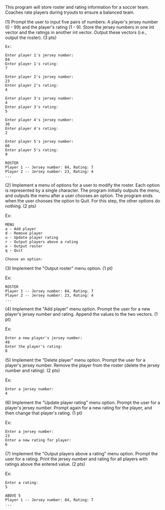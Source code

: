 This program will store roster and rating information for a soccer team. Coaches rate players during tryouts to ensure a balanced team.

(1) Prompt the user to input five pairs of numbers: A player's jersey number (0 - 99) and the player's rating (1 - 9). Store the jersey numbers in one int vector and the ratings in another int vector. Output these vectors (i.e., output the roster). (3 pts)

```
Ex:

Enter player 1's jersey number:
84
Enter player 1's rating:
7

Enter player 2's jersey number:
23
Enter player 2's rating:
4

Enter player 3's jersey number:
4
Enter player 3's rating:
5

Enter player 4's jersey number:
30
Enter player 4's rating:
2

Enter player 5's jersey number:
66
Enter player 5's rating:
9

ROSTER
Player 1 -- Jersey number: 84, Rating: 7
Player 2 -- Jersey number: 23, Rating: 4
...
```
(2) Implement a menu of options for a user to modify the roster. Each option is represented by a single character. The program initially outputs the menu, and outputs the menu after a user chooses an option. The program ends when the user chooses the option to Quit. For this step, the other options do nothing. (2 pts)

Ex:

```
MENU
a - Add player
d - Remove player
u - Update player rating
r - Output players above a rating
o - Output roster
q - Quit

Choose an option:
```
(3) Implement the "Output roster" menu option. (1 pt)

Ex:

```
ROSTER
Player 1 -- Jersey number: 84, Rating: 7
Player 2 -- Jersey number: 23, Rating: 4
...
```
(4) Implement the "Add player" menu option. Prompt the user for a new player's jersey number and rating. Append the values to the two vectors. (1 pt)

Ex:

```
Enter a new player's jersey number:
49
Enter the player's rating:
8
```
(5) Implement the "Delete player" menu option. Prompt the user for a player's jersey number. Remove the player from the roster (delete the jersey number and rating). (2 pts)

Ex:

```
Enter a jersey number:
4
```
(6) Implement the "Update player rating" menu option. Prompt the user for a player's jersey number. Prompt again for a new rating for the player, and then change that player's rating. (1 pt)

Ex:

```
Enter a jersey number:
23
Enter a new rating for player:
6
```
(7) Implement the "Output players above a rating" menu option. Prompt the user for a rating. Print the jersey number and rating for all players with ratings above the entered value. (2 pts)

Ex:

```
Enter a rating:
5

ABOVE 5
Player 1 -- Jersey number: 84, Rating: 7
...
```